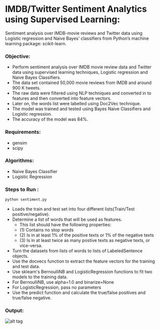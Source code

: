 # IMDB/Twitter Sentiment Analytics using Supervised Learning:

Sentiment analysis over IMDB-movie reviews and Twitter data using Logistic regression and Naive Bayes' classifiers from Python’s machine learning package: scikit-learn.

### Objective:
* Perform sentiment analysis over IMDB movie review data and Twitter data using supervised learning techniques, Logistic    regression and Naive Bayes Classifiers.
* The data set contained 50,000 movie reviews from IMDB and around 900 K tweets. 
* The raw data were filtered using NLP techniques and converted in to features and then converted into feature vectors.
* Later on, the words list were labelled using Doc2Vec technique.
* The model was trained and tested using Bayes Naive Classifiers and Logistic regression.
* The accuracy of the model was 84%.

### Requirements:
* gensim
* scipy

### Algorithms:
* Naive Bayes Classifier
* Logistic Regression

### Steps to Run :
```python
python sentiment.py
```
* Loads the train and test set into four different lists(Train/Test positive/negative).
* Determine a list of words that will be used as features. 
    * This list should have the following properties:
    *   (1) Contains no stop words
    *   (2) Is in at least 1% of the positive texts or 1% of the negative texts
    *   (3) Is in at least twice as many postive texts as negative texts, or vice-versa.
* Turn the datasets from lists of words to lists of LabeledSentence objects.
* Use the docvecs function to extract the feature vectors for the training and test data.
* Use sklearn's BernoulliNB and LogisticRegression functions to fit two models to the training data.
* For BernoulliNB, use alpha=1.0 and binarize=None
* For LogisticRegression, pass no parameters
* Use the predict function and calculate the true/false positives and true/false negative.

### Output:
![alt tag](https://github.com/sudhansusingh22/IMDB-Twitter-Sentiment-Analytics/blob/master/naivebayes.PNG)
